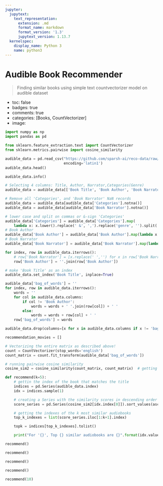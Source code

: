 ```yaml
---
jupyter:
  jupytext:
    text_representation:
      extension: .md
      format_name: markdown
      format_version: '1.3'
      jupytext_version: 1.13.7
  kernelspec:
    display_name: Python 3
    name: python3
---
```


<!-- #region id="9kwmww3PqNY7" -->
# Audible Book Recommender
> Finding similar books using simple text countvectorizer model on audible dataset

- toc: false
- badges: true
- comments: true
- categories: [Books, CountVectorizer]
- image:
<!-- #endregion -->

```python id="3wQ4xg6-mJqQ"
import numpy as np
import pandas as pd

from sklearn.feature_extraction.text import CountVectorizer
from sklearn.metrics.pairwise import cosine_similarity
```

```python colab={"base_uri": "https://localhost:8080/", "height": 661} id="YU2R9RnOmLc8" outputId="15d4c7ba-57b8-446a-8d07-1a5f4c69b0cd"
audible_data = pd.read_csv("https://github.com/sparsh-ai/reco-data/raw/audible/audible/audible.csv",
                           encoding='latin1')
audible_data.head()
```

```python colab={"base_uri": "https://localhost:8080/"} id="dh_0Gvc9megx" outputId="7a6c2b8e-0213-46e6-983b-ff40bc284493"
audible_data.info()
```

```python id="MlU2jIzlmnTs"
# Selecting 4 columns: Title, Author, Narrator,Categories(Genre)
audible_data = audible_data[['Book Title', 'Book Author', 'Book Narrator', 'Categories']]

# Remove all 'Categories', and 'Book Narrator' NaN records
audible_data = audible_data[audible_data['Categories'].notna()]
audible_data = audible_data[audible_data['Book Narrator'].notna()]

# lower case and split on commas or &-sign 'Categories'
audible_data['Categories'] = audible_data['Categories'].map(
    lambda x: x.lower().replace(' &', ',').replace('genre', '').split(','))
# Book Author
audible_data['Book Author'] = audible_data['Book Author'].map(lambda x: x.lower().replace(' ', '').split(' '))
# Book Narrator
audible_data['Book Narrator'] = audible_data['Book Narrator'].map(lambda x: x.lower().replace(' ', '').split(' '))

for index, row in audible_data.iterrows():
    # row['Book Narrator'] = [x.replace(' ','') for x in row['Book Narrator']]
    row['Book Author'] = ''.join(row['Book Author'])
```

```python id="H1U617hkmnRm"
# make 'Book Title' as an index
audible_data.set_index('Book Title', inplace=True)

audible_data['bag_of_words'] = ''
for index, row in audible_data.iterrows():
    words = ''
    for col in audible_data.columns:
        if col != 'Book Author':
            words = words + ' '.join(row[col]) + ' '
        else:
            words = words + row[col] + ' '
    row['bag_of_words'] = words

audible_data.drop(columns=[x for x in audible_data.columns if x != 'bag_of_words'], inplace=True)
```

```python id="iEFzDIAumnKp"
recommendation_movies = []

# Vectorizing the entire matrix as described above!
count = CountVectorizer(stop_words='english')
count_matrix = count.fit_transform(audible_data['bag_of_words'])

# running pairwise cosine similarity
cosine_sim2 = cosine_similarity(count_matrix, count_matrix)  # getting a similarity matrix
```

```python id="GWWiWb8Wpj8D"
def recommend(k=5):
    # gettin the index of the book that matches the title
    indices = pd.Series(audible_data.index)
    idx = indices.sample(1)

    # creating a Series with the similarity scores in descending order
    score_series = pd.Series(cosine_sim2[idx.index[0]]).sort_values(ascending=False)

    # getting the indexes of the k most similar audiobooks
    top_k_indexes = list(score_series.iloc[1:k+1].index)

    topk = indices[top_k_indexes].tolist()

    print("For '{}', Top {} similar audiobooks are {}".format(idx.values[0], k, topk))
```

```python colab={"base_uri": "https://localhost:8080/"} id="65NE6oyence8" outputId="fb3f5ed6-0f68-4146-caff-608c70a90fd5"
recommend()
```

```python colab={"base_uri": "https://localhost:8080/"} id="z9xBOtlznaZn" outputId="69182b9a-6b8d-4ac4-e0c3-e89f407c686e"
recommend()
```

```python colab={"base_uri": "https://localhost:8080/"} id="W-PNtqJJp7Y8" outputId="46e74752-8696-49b4-aeb1-88386c8b9d80"
recommend()
```

```python colab={"base_uri": "https://localhost:8080/"} id="yTNWmARoqA2j" outputId="5248fd90-eeae-4fd2-ae18-1a2730f9bf76"
recommend()
```

```python colab={"base_uri": "https://localhost:8080/"} id="a01LJFT5qst2" outputId="de33b1ec-ce3c-444d-ae08-62de500a2a95"
recommend(10)
```
